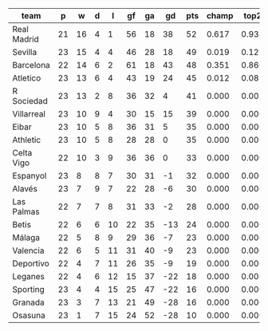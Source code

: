 |    team     | p  | w  | d | l  | gf | ga | gd  | pts | champ | top2  | top3  | top4  |  5-7  | bot4  | bot3  | bot2  |
|-------------|----|----|---|----|----|----|-----|-----|-------|-------|-------|-------|-------|-------|-------|-------|
| Real Madrid | 21 | 16 | 4 |  1 | 56 | 18 |  38 |  52 | 0.617 | 0.932 | 0.986 | 1.000 | 0.001 | 0.000 | 0.000 | 0.000|
| Sevilla     | 23 | 15 | 4 |  4 | 46 | 28 |  18 |  49 | 0.019 | 0.121 | 0.547 | 0.921 | 0.078 | 0.000 | 0.000 | 0.000|
| Barcelona   | 22 | 14 | 6 |  2 | 61 | 18 |  43 |  48 | 0.351 | 0.860 | 0.970 | 0.999 | 0.001 | 0.000 | 0.000 | 0.000|
| Atletico    | 23 | 13 | 6 |  4 | 43 | 19 |  24 |  45 | 0.012 | 0.085 | 0.463 | 0.881 | 0.116 | 0.000 | 0.000 | 0.000|
| R Sociedad  | 23 | 13 | 2 |  8 | 36 | 32 |   4 |  41 | 0.000 | 0.002 | 0.026 | 0.122 | 0.741 | 0.000 | 0.000 | 0.000|
| Villarreal  | 23 | 10 | 9 |  4 | 30 | 15 |  15 |  39 | 0.000 | 0.000 | 0.007 | 0.048 | 0.674 | 0.000 | 0.000 | 0.000|
| Eibar       | 23 | 10 | 5 |  8 | 36 | 31 |   5 |  35 | 0.000 | 0.000 | 0.002 | 0.012 | 0.418 | 0.000 | 0.000 | 0.000|
| Athletic    | 23 | 10 | 5 |  8 | 28 | 28 |   0 |  35 | 0.000 | 0.000 | 0.000 | 0.007 | 0.279 | 0.000 | 0.000 | 0.000|
| Celta Vigo  | 22 | 10 | 3 |  9 | 36 | 36 |   0 |  33 | 0.000 | 0.000 | 0.001 | 0.009 | 0.341 | 0.000 | 0.000 | 0.000|
| Espanyol    | 23 |  8 | 8 |  7 | 30 | 31 |  -1 |  32 | 0.000 | 0.000 | 0.000 | 0.001 | 0.187 | 0.000 | 0.000 | 0.000|
| Alavés      | 23 |  7 | 9 |  7 | 22 | 28 |  -6 |  30 | 0.000 | 0.000 | 0.000 | 0.001 | 0.109 | 0.002 | 0.000 | 0.000|
| Las Palmas  | 22 |  7 | 7 |  8 | 31 | 33 |  -2 |  28 | 0.000 | 0.000 | 0.000 | 0.000 | 0.047 | 0.007 | 0.001 | 0.000|
| Betis       | 22 |  6 | 6 | 10 | 22 | 35 | -13 |  24 | 0.000 | 0.000 | 0.000 | 0.000 | 0.001 | 0.132 | 0.046 | 0.010|
| Málaga      | 22 |  5 | 8 |  9 | 29 | 36 |  -7 |  23 | 0.000 | 0.000 | 0.000 | 0.000 | 0.004 | 0.100 | 0.035 | 0.008|
| Valencia    | 22 |  6 | 5 | 11 | 31 | 40 |  -9 |  23 | 0.000 | 0.000 | 0.000 | 0.000 | 0.003 | 0.090 | 0.028 | 0.006|
| Deportivo   | 22 |  4 | 7 | 11 | 26 | 35 |  -9 |  19 | 0.000 | 0.000 | 0.000 | 0.000 | 0.001 | 0.216 | 0.091 | 0.026|
| Leganes     | 22 |  4 | 6 | 12 | 15 | 37 | -22 |  18 | 0.000 | 0.000 | 0.000 | 0.000 | 0.000 | 0.706 | 0.430 | 0.184|
| Sporting    | 23 |  4 | 4 | 15 | 25 | 47 | -22 |  16 | 0.000 | 0.000 | 0.000 | 0.000 | 0.000 | 0.842 | 0.630 | 0.338|
| Granada     | 23 |  3 | 7 | 13 | 21 | 49 | -28 |  16 | 0.000 | 0.000 | 0.000 | 0.000 | 0.000 | 0.914 | 0.780 | 0.550|
| Osasuna     | 23 |  1 | 7 | 15 | 24 | 52 | -28 |  10 | 0.000 | 0.000 | 0.000 | 0.000 | 0.000 | 0.990 | 0.959 | 0.879|
